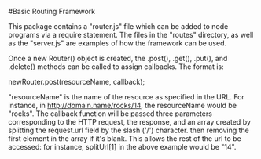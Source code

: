 #Basic Routing Framework

This package contains a "router.js" file which can be added to node programs via a require statement. The files in the "routes" directory, as well as the "server.js" are examples of how the framework can be used.

Once a new Router() object is created, the .post(), .get(), .put(), and .delete() methods can be called to assign callbacks. The format is:

newRouter.post(resourceName, callback);

"resourceName" is the name of the resource as specified in the URL. For instance, in http://domain.name/rocks/14, the resourceName would be "rocks". The callback function will be passed three parameters corresponding to the HTTP request, the response, and an array created by splitting the request.url field by the slash ('/') character. then removing the first element in the array if it's blank. This allows the rest of the url to be accessed: for instance, splitUrl[1] in the above example would be "14".